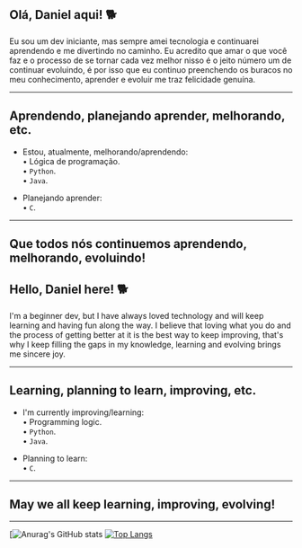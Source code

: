 ## Olá, Daniel aqui! 🐕  

  Eu sou um dev iniciante, mas sempre amei tecnologia e continuarei aprendendo e me divertindo no caminho. Eu acredito que amar o que você faz e o processo de se tornar cada vez melhor nisso é o jeito número um de continuar evoluindo, é por isso que eu continuo preenchendo os buracos no meu conhecimento, aprender e evoluir me traz felicidade genuína.

  ---

  ## Aprendendo, planejando aprender, melhorando, etc.  

- Estou, atualmente, melhorando/aprendendo:  
• Lógica de programação.  
• `Python`.  
• `Java`.

- Planejando aprender:  
• `C`.  

---
  Que todos nós continuemos aprendendo, melhorando, evoluindo!
---

## Hello, Daniel here! 🐕  

  I'm a beginner dev, but I have always loved technology and will keep learning and having fun along the way. I believe that loving what you do and the process of getting better at it is the best way to keep improving, that's why I keep filling the gaps in my knowledge, learning and evolving brings me sincere joy.  

---
  
## Learning, planning to learn, improving, etc.  

- I'm currently improving/learning:  
• Programming logic.  
• `Python`.  
• `Java`.

- Planning to learn:  
• `C`.  
---
  May we all keep learning, improving, evolving!
---

---

[![Anurag's GitHub stats](https://github-readme-stats.vercel.app/api?username=Daniel-Schu-De-Araujo&show_icons=true&theme=radical) [![Top Langs](https://github-readme-stats.vercel.app/api/top-langs/?username=Daniel-Schu-De-Araujo&show_icons=true&theme=radical)](https://github.com/anuraghazra/github-readme-stats)

